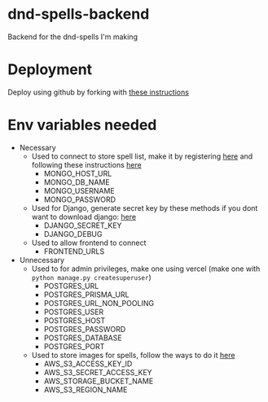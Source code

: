 # dnd-spells-backend
 Backend for the dnd-spells I'm making

# Deployment
Deploy using github by forking with [these instructions](https://vercel.com/docs/deployments/git/vercel-for-github)

# Env variables needed
* Necessary
  * Used to connect to store spell list, make it by registering [here](https://www.mongodb.com/cloud/atlas/register) and following these instructions [here](https://www.mongodb.com/docs/atlas/tutorial/create-new-cluster/#navigate-to-the-database-deployments-page-for-your-project-2)
    * MONGO_HOST_URL
    * MONGO_DB_NAME
    * MONGO_USERNAME
    * MONGO_PASSWORD
  * Used for Django, generate secret key by these methods if you dont want to download django: [here](https://stackoverflow.com/questions/41298963/is-there-a-function-for-generating-settings-secret-key-in-django)
    * DJANGO_SECRET_KEY
    * DJANGO_DEBUG
  * Used to allow frontend to connect
    * FRONTEND_URLS
* Unnecessary
  * Used to for admin privileges, make one using vercel (make one with `python manage.py createsuperuser`)
    * POSTGRES_URL
    * POSTGRES_PRISMA_URL
    * POSTGRES_URL_NON_POOLING
    * POSTGRES_USER
    * POSTGRES_HOST
    * POSTGRES_PASSWORD
    * POSTGRES_DATABASE
    * POSTGRES_PORT
  * Used to store images for spells, follow the ways to do it [here](https://testdriven.io/blog/storing-django-static-and-media-files-on-amazon-s3/)
    * AWS_S3_ACCESS_KEY_ID
    * AWS_S3_SECRET_ACCESS_KEY
    * AWS_STORAGE_BUCKET_NAME
    * AWS_S3_REGION_NAME
